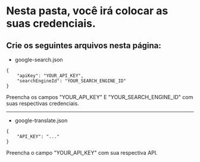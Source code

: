 # Nesta pasta, você irá colocar as suas credenciais.

## Crie os seguintes arquivos nesta página:

* google-search.json

```
{
    "apiKey": "YOUR_API_KEY",
    "searchEngineId": "YOUR_SEARCH_ENGINE_ID"
}
```
Preencha os campos "YOUR_API_KEY" E "YOUR_SEARCH_ENGINE_ID" com suas respectivas credenciais.

---

* google-translate.json

```
{
    "API_KEY": "..."
}
```
Preencha o campo "YOUR_API_KEY" com sua respectiva API.
